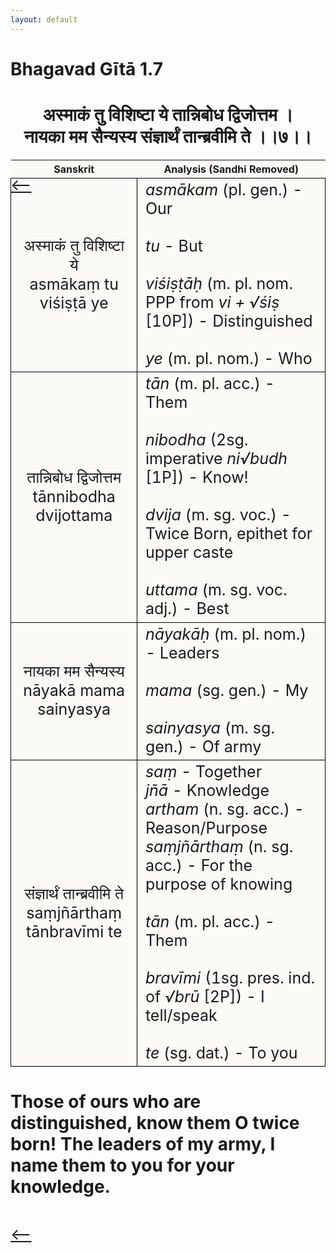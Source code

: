 ```yaml
---
layout: default
---
```

<!---
Text can be **bold**, _italic_, or ~~strikethrough~~.

[Link to another page](./another-page.html)

There should be whitespace between paragraphs.

There should be whitespace between paragraphs. We recommend including a README, or a file with information about your project.
--->

# Bhagavad Gītā 1.7

<style>
table {
  border-collapse: collapse;
  border-style: hidden;
}
th {
  background: #FBFAF7;
}
td {
  font-size: 25px;
  background: #FBFAF7;
  border: 1px solid black;
}
div.move {
  font-size: 25px;
}
</style>

<h1 style="text-align:center">
अस्माकं तु विशिष्टा ये तान्निबोध द्विजोत्तम ।<br>
नायका मम सैन्यस्य संज्ञार्थं तान्ब्रवीमि ते ।।७।।
</h1>
<div class="move" style="position:relative;min-width:960px">
 <p style="position: absolute;left:0;top:0"><a href="./v1-6.html">⟵</a></p>
</div>
<div class="move" style="position:relative;min-width:960px">
 <p style="position: absolute;right:0;top:0"><a href="./v1-8.html">⟶</a></p>
</div>

| Sanskrit | Analysis (Sandhi Removed) |
|:-:|-|
|  अस्माकं तु विशिष्टा ये<br>asmākaṃ tu viśiṣṭā ye | <em>asmākam</em> (pl. gen.) - Our<br><br><em>tu</em> - But<br><br><em>viśiṣṭāḥ</em> (m. pl. nom. PPP from <em>vi + √śiṣ</em> [10P]) - Distinguished<br><br><em>ye</em> (m. pl. nom.) - Who |
| तान्निबोध द्विजोत्तम<br>tānnibodha dvijottama | <em>tān</em> (m. pl. acc.) - Them<br><br><em>nibodha</em> (2sg. imperative <em>ni√budh</em> [1P]) - Know!<br><br><em>dvija</em> (m. sg. voc.) - Twice Born, epithet for upper caste<br><br><em>uttama</em> (m. sg. voc. adj.) - Best |
| नायका मम सैन्यस्य<br>nāyakā mama sainyasya | <em>nāyakāḥ</em> (m. pl. nom.) - Leaders<br><br><em>mama</em> (sg. gen.) - My<br><br><em>sainyasya</em> (m. sg. gen.) - Of army |
|   संज्ञार्थं तान्ब्रवीमि ते<br>saṃjñārthaṃ tānbravīmi te  | <em>saṃ</em> - Together<br><em>jñā</em> - Knowledge<br><em>artham</em> (n. sg. acc.) - Reason/Purpose<br><em>saṃjñārthaṃ</em> (n. sg. acc.) - For the purpose of knowing<br><br><em>tān</em> (m. pl. acc.) - Them<br><br><em>bravīmi</em> (1sg. pres. ind. of <em>√brū</em> [2P]) - I tell/speak<br><br><em>te</em> (sg. dat.) - To you |

<h1>
Those of ours who are distinguished, know them O twice born!
The leaders of my army, I name them to you for your knowledge.
</h1>
<div class="move" style="position:relative;min-width:960px">
 <p style="position: absolute;left:0;top:0"><a href="./v1-6.html">⟵</a></p>
</div>
<div class="move" style="position:relative;min-width:960px">
 <p style="position: absolute;right:0;top:0"><a href="./v1-8.html">⟶</a></p>
</div>

